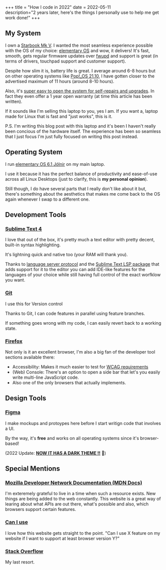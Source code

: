 +++
title = "How I code in 2022"
date = 2022-05-11  
description="2 years later, here's the things I personally use to help me get work done!"
+++

## My System

I own a [Starbook Mk V](https://starlabs.systems/pages/starbook). I
wanted the most seamless experience possible with the OS of my
choice: [elementary OS](http://elementary.io) and wow, it delivers! It's fast,
smooth, gets regular firmware updates over [fwupd](https://fwupd.org/) and 
support is great (in terms of drivers, touchpad support and customer support).

Despite how slim it is, battery life is great. I average around 6-8 hours but 
on other operating systems like [Pop!\_OS 21.10](https://pop.system76.com/), 
I have gotten closer to the advertised maximum of 11 hours (around 8-10 hours).

Also, it's [super easy to open the system for self-repairs and upgrades](https://support.starlabs.systems/kb/guides/starbook-mk-v-complete-disassembly-guide). In fact
they even offer a 1 year open warranty (at time this article has been written).

If it sounds like I'm selling this laptop to you, yes I am. If you want a,
laptop made for Linux that is fast and "just works", this is it.

P.S. I'm writing this blog post with this laptop and it's been I haven't really
been concious of the hardware itself. The experience has been so seamless that I
just focus I'm just fully focused on writing this post instead.

## Operating System

I run [elementary OS 6.1 Jólnir](https://blog.elementary.io/elementary-os-6-1-available-now/)
on my main laptop.

I use it because it has the perfect balance of productivity and ease-of-use across
all Linux Desktops (just to clarify, this is **my personal opinion**).

Still though, I do have several parts that I really don't like about it but, there's
something about the aesthetics that makes me come back to the OS again whenever
I swap to a different one.

## Development Tools

### [Sublime Text 4](https://www.sublimetext.com/)

I love that out of the box, it's pretty much a text editor with pretty decent,
built-in syntax highlighting.

It's lightning quick and native too (your RAM will thank you).

Thanks to [language server protocol](https://microsoft.github.io/language-server-protocol/)
and the [Sublime Text LSP package](https://packagecontrol.io/packages/LSP) that 
adds support for it to the editor you can add IDE-like features for the languages
of your choice while still having full control of the exact worfklow you want.

### [Git](https://git-scm.com/)

I use this for Version control

Thanks to Git, I can code features in parallel using feature branches.

If something goes wrong with my code, I can easily revert back to a working state.

### [Firefox](https://www.mozilla.org/firefox)

Not only is it an excellent browser, I'm also a big fan of the developer tool sections available there:

- Accessibility: Makes it much easier to test for [WCAG requirements](https://www.w3.org/WAI/standards-guidelines/wcag/)
- (Web) Console: There's an option to open a side bar that let's you easily write multi-line JavaScript code.
- Also one of the only browsers that actually implements.

## Design Tools

### [Figma](https://www.figma.com/)

I make mockups and protoypes here before I start writign code that involves a UI.

By the way, it's **free** and works on all operating systems since it's browser-based!

(2022 Update: [**NOW IT HAS A DARK THEME !!**](https://help.figma.com/hc/en-us/articles/5576781786647) 🌙️)

## Special Mentions

### [Mozilla Developer Network Documentation (MDN Docs)](https://developer.mozilla.org/)

I'm exteremely grateful to live in a time when such a resource exists.
New things are being added to the web constantly. This website is a great way
of learing about what APIs are out there, what's possible and also,
which browsers support certain features.

### [Can I use](https://caniuse.com/)

I love how this website gets straight to the point. "Can I use X feature on my
website if I want to support at least browser version Y?"

### [Stack Overflow](https://stackoverflow.com/)

My last resort.